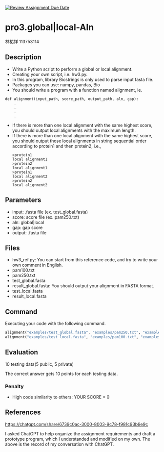 [![Review Assignment Due Date](https://classroom.github.com/assets/deadline-readme-button-22041afd0340ce965d47ae6ef1cefeee28c7c493a6346c4f15d667ab976d596c.svg)](https://classroom.github.com/a/pWmxMLzQ)

# pro3.global|local-Aln

林祐祥 113753114

## Description

* Write a Python script to perform a global or local alignment.
* Creating your own script, i.e. hw3.py.
* In this program, library Biostrings is only used to parse input fasta file.
* Packages you can use: numpy, pandas, Bio
* You should write a program with a function named alignment, ie.

```
def alignment(input_path, score_path, output_path, aln, gap):
    .
    .
    .
    .
```

* If there is more than one local alignment with the same highest score, you should output local alignments with the maximum length.
* If there is more than one local alignment with the same highest score, you should output those local alignments in string sequential order according to protein1 and then protein2, i.e.,
  ```
  >protein1
  local alignment1
  >protein2
  local alignment1
  >protein1
  local alignment2
  >protein2
  local alignment2
  ```

## Parameters

* input: .fasta file (ex. test_global.fasta)
* score: score file (ex. pam250.txt)
* aln: global|local
* gap: gap score
* output: .fasta file

## Files

* hw3_ref.py: You can start from this reference code, and try to write your own comment in English.
* pam100.txt
* pam250.txt
* test_global.fasta
* result_global.fasta: You should output your alignment in FASTA format.
* test_local.fasta
* result_local.fasta

## Command

Executing your code with the following command.

```Python
alignment("examples/test_global.fasta", "examples/pam250.txt", "examples/result_global.fasta", "global", -10)
alignment("examples/test_local.fasta", "examples/pam100.txt", "examples/result_local.fasta", "local", -10)
```

## Evaluation

10 testing data(5 public, 5 private)

The correct answer gets 10 points for each testing data.

### Penalty

* High code similarity to others: YOUR SCORE = 0

## References

https://chatgpt.com/share/6739c0ac-3000-8003-9c78-f981c93b9e9c

I asked ChatGPT to help organize the assignment requirements and draft a prototype program, which I understanded and modified on my own. The above is the record of my conversation with ChatGPT.
